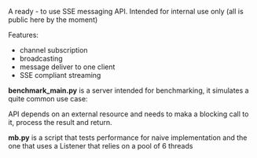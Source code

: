 A ready - to use SSE messaging API. Intended for internal use only (all is public here by the moment)

Features:
* channel subscription
* broadcasting
* message deliver to one client
* SSE compliant streaming

**benchmark_main.py** is a server intended for benchmarking, it simulates a quite common use case:

API depends on an external resource and needs to maka a blocking call to it, process the result
and return.

**mb.py** is a script that tests performance for naive implementation and the one that uses a 
Listener that relies on a pool of 6 threads
